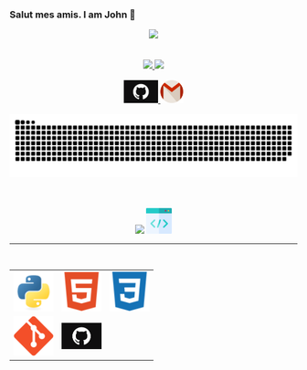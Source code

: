 ### Salut mes amis. I am John 👋

<p align="center">
  <img src="https://komarev.com/ghpvc/?username=John-Ketiku-1&style=flat-square&color=40c463">
  <br><br><br>
  <a href="https://John-Ketiku-1.github.io/">
    <img width="400" src="https://readme-typing-svg.herokuapp.com/?font=Righteous&color=E1E1E1&size=60&center=true&vCenter=true&width=385&height=100&lines=Hello+%F0%9F%91%8B+my;I+am+a+Python;And+a+C">
    <img width="400" src="https://readme-typing-svg.herokuapp.com/?font=Righteous&color=E1E1E1&size=60&center=true&vCenter=true&width=385&height=100&lines=name+is+John.;Programmer;Developer.+%F0%9F%98%84">
  </a>
  <br><br>
  <a href="https://github.com/John-Ketiku-1">
    <img height="40px" src="Images/Static/github.png" title="Github">
  </a>
  <a href="mailto:john.ketiku@mths.ca">
    <img height="40px" src="Images/Static/gmail.png" title="Mail">
  </a>
  <br><br>
  <img src="Images/Dynamic/snake.svg" style="background:#161b22;">
  <br><br><br><br>
  <img height="45px" src="https://readme-typing-svg.herokuapp.com?font=Righteous&color=E1E1E1&size=50&center=true&vCenter=true&width=250&lines=Some+Tools+I+Use">
  <img height="45px" src="Images/Static/tools.png">
  <hr><br>
  <table align='center'>
    <tr>
      <td align='center'><img width="70" src="Images/Static/python.png" title="Python"></td>
      <td align='center'><img width="70" src="Images/Static/html.png" title="HTML"></td>
      <td align='center'><img width="70" src="Images/Static/css.png" title="CSS"></td>
    </tr>
    <tr>
      <td align='center'><img width="70" src="Images/Static/git.png" title="git"></td>
      <td align='center'><img width="70" src="Images/Static/github.png" title="Github"></td>
    </tr>
